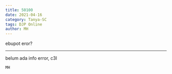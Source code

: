 ```yaml
---
title: 50100
date: 2021-04-16
category: Tanya-SC
tags: DJP Online
author: MH
---
```


ebupot eror?

---

belum ada info error, c3l

`MH`
